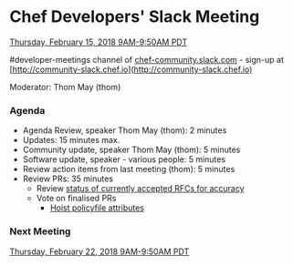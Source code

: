 # Chef Developers' Slack Meeting

[Thursday, February 15, 2018 9AM-9:50AM PDT](http://everytimezone.com/#2018-02-15,240,cn3)

\#developer-meetings channel of [chef-community.slack.com](http://chef-community.slack.com) - sign-up at [http://community-slack.chef.io](http://community-slack.chef.io)

Moderator:  Thom May (thom)

### Agenda
* Agenda Review, speaker Thom May (thom): 2 minutes
* Updates: 15 minutes max.
* Community update, speaker Thom May (thom): 5 minutes
* Software update, speaker - various people: 5 minutes
* Review action items from last meeting (thom): 5 minutes
* Review PRs:  35 minutes
  * Review [status of currently accepted RFCs for accuracy](https://chef.github.io/chef-rfc/)
  * Vote on finalised PRs
    * [Hoist policyfile attributes](https://github.com/chef/chef-rfc/pull/297)

### Next Meeting

[Thursday, February 22, 2018 9AM-9:50AM PDT](http://everytimezone.com/#2018-02-22,240,cn3)
